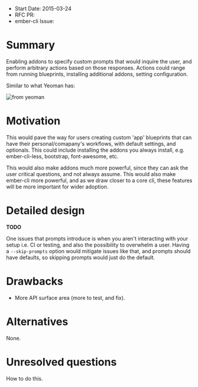 - Start Date: 2015-03-24
- RFC PR: 
- ember-cli Issue: 

# Summary

Enabling addons to specify custom prompts that would inquire the user, and perform arbitrary actions based on those responses. Actions could range from running blueprints, installing additional addons, setting configuration.

Similar to what Yeoman has:

![from yeoman](http://yeoman.io/assets/img/codelab/image_8.5a17.png)

# Motivation

This would pave the way for users creating custom 'app' blueprints that can have their personal/comapany's workflows, with default settings, and optionals. This could include installing the addons you always install, e.g. ember-cli-less, bootstrap, font-awesome, etc.

This would also make addons much more powerful, since they can ask the user critical questions, and not always assume. This would also make ember-cli more powerful, and as we draw closer to a core cli, these features will be more important for wider adoption.

# Detailed design

**TODO**

One issues that prompts introduce is when you aren't interacting with your setup i.e. CI or testing, and also the possibility to overwhelm a user. Having a `--skip-prompts` option would mitigate issues like that, and prompts should have defaults, so skipping prompts would just do the default.

# Drawbacks

* More API surface area (more to test, and fix).


# Alternatives

None.

# Unresolved questions

How to do this.
